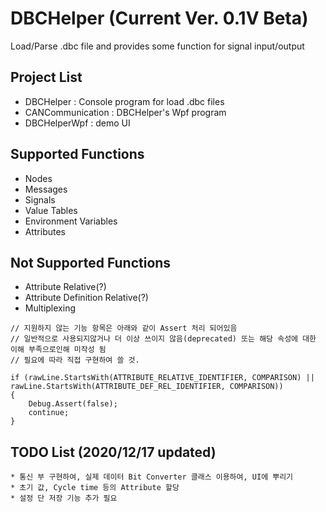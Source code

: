 # DBCHelper (Current Ver. 0.1V Beta)
Load/Parse .dbc file and provides some function for signal input/output

## Project List
- DBCHelper : Console program for load .dbc files
- CANCommunication : DBCHelper's Wpf program 
- DBCHelperWpf : demo UI

## Supported Functions 
- Nodes
- Messages
- Signals
- Value Tables
- Environment Variables
- Attributes

## Not Supported Functions
- Attribute Relative(?) 
- Attribute Definition Relative(?)
- Multiplexing

```
// 지원하지 않는 기능 항목은 아래와 같이 Assert 처리 되어있음
// 일반적으로 사용되지않거나 더 이상 쓰이지 않음(deprecated) 또는 해당 속성에 대한 이해 부족으로인해 미작성 됨
// 필요에 따라 직접 구현하여 쓸 것.

if (rawLine.StartsWith(ATTRIBUTE_RELATIVE_IDENTIFIER, COMPARISON) || rawLine.StartsWith(ATTRIBUTE_DEF_REL_IDENTIFIER, COMPARISON))
{
    Debug.Assert(false);
    continue;
}
```

## TODO List (2020/12/17 updated)
```
* 통신 부 구현하여, 실제 데이터 Bit Converter 클래스 이용하여, UI에 뿌리기
* 초기 값, Cycle time 등의 Attribute 할당
* 설정 단 저장 기능 추가 필요
```

